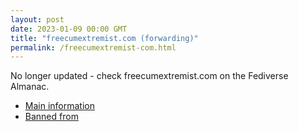 ```yaml
---
layout: post
date: 2023-01-09 00:00 GMT
title: "freecumextremist.com (forwarding)"
permalink: /freecumextremist-com.html
---
```


No longer updated - check freecumextremist.com on the Fediverse Almanac.

* [Main information](https://www.fediversealmanac.com/api/v1/instances/freecumextremist.com)
* [Banned from](https://www.fediversealmanac.com/api/v1/instances/freecumextremist.com/banned_from)

